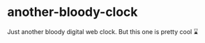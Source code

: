 another-bloody-clock
====================

Just another bloody digital web clock. But this one is pretty cool :hourglass:
